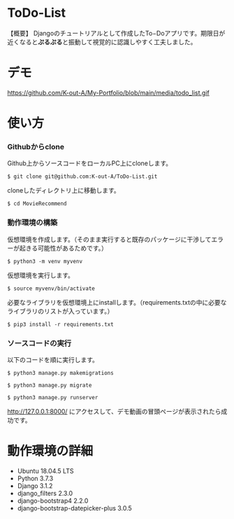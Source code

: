 # ToDo-List

【概要】
Djangoのチュートリアルとして作成したTo−Doアプリです。期限日が近くなると**ぷるぷる**と振動して視覚的に認識しやすく工夫しました。

# デモ

https://github.com/K-out-A/My-Portfolio/blob/main/media/todo_list.gif


# 使い方
### Githubからclone
Github上からソースコードをローカルPC上にcloneします。
```
$ git clone git@github.com:K-out-A/ToDo-List.git
```
cloneしたディレクトリ上に移動します。
```
$ cd MovieRecommend
```

### 動作環境の構築
仮想環境を作成します。（そのまま実行すると既存のパッケージに干渉してエラーが起きる可能性があるためです。）
```
$ python3 -m venv myvenv
```
仮想環境を実行します。
```
$ source myvenv/bin/activate
```
必要なライブラリを仮想環境上にinstallします。（requirements.txtの中に必要なライブラリのリストが入っています。）
```
$ pip3 install -r requirements.txt
```

### ソースコードの実行
以下のコードを順に実行します。
```
$ python3 manage.py makemigrations

$ python3 manage.py migrate

$ python3 manage.py runserver
```

http://127.0.0.1:8000/ にアクセスして、デモ動画の冒頭ページが表示されたら成功です。

# 動作環境の詳細
- Ubuntu 18.04.5 LTS
- Python 3.7.3
- Django 3.1.2
- django_filters 2.3.0
- django-bootstrap4 2.2.0
- django-bootstrap-datepicker-plus 3.0.5
